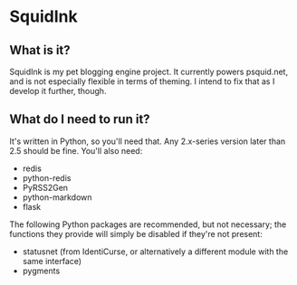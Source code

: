 SquidInk
========

What is it?
-----------

SquidInk is my pet blogging engine project. It currently powers psquid.net, and
is not especially flexible in terms of theming. I intend to fix that as I
develop it further, though.


What do I need to run it?
-------------------------

It's written in Python, so you'll need that. Any 2.x-series version later than
2.5 should be fine. You'll also need:

* redis
* python-redis
* PyRSS2Gen
* python-markdown
* flask

The following Python packages are recommended, but not necessary; the functions they provide will simply be disabled if they're not present:

* statusnet (from IdentiCurse, or alternatively a different module with the same interface)
* pygments

